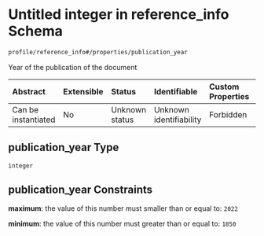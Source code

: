 # Untitled integer in reference\_info Schema

```txt
profile/reference_info#/properties/publication_year
```

Year of the publication of the document

| Abstract            | Extensible | Status         | Identifiable            | Custom Properties | Additional Properties | Access Restrictions | Defined In                                                                                   |
| :------------------ | :--------- | :------------- | :---------------------- | :---------------- | :-------------------- | :------------------ | :------------------------------------------------------------------------------------------- |
| Can be instantiated | No         | Unknown status | Unknown identifiability | Forbidden         | Allowed               | none                | [reference\_info.schema.json\*](../../out/reference_info.schema.json "open original schema") |

## publication\_year Type

`integer`

## publication\_year Constraints

**maximum**: the value of this number must smaller than or equal to: `2022`

**minimum**: the value of this number must greater than or equal to: `1850`
